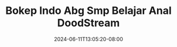 --- 
title: "Bokep Indo Abg Smp Belajar Anal  DoodStream"
description: "video  video bokep Bokep Indo Abg Smp Belajar Anal  DoodStream ig full vidio terbaru"
date: 2024-06-11T13:05:20-08:00
file_code: "wmv6oppghhxz"
draft: false
cover: "tt96ul6ead0dry3z.jpg"
tags: ["Bokep", "Indo", "Abg", "Smp", "Belajar", "Anal", "DoodStream", "bokep-indo", "bokep-viral", "bokep-ig"]
length: 657
fld_id: "1390191"
foldername: "ABG"
categories: ["ABG"]
views: 46
---